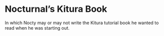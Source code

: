 # Nocturnal’s Kitura Book

In which Nocty may or may not write the Kitura tutorial book he wanted to read when he was starting out.
